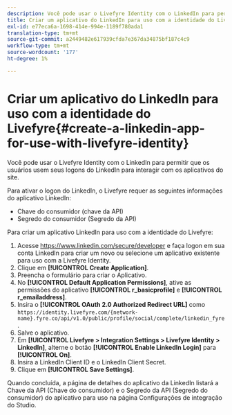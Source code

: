 ```yaml
---
description: Você pode usar o Livefyre Identity com o LinkedIn para permitir que os usuários usem seus logons do LinkedIn para interagir com os aplicativos do site.
title: Criar um aplicativo do LinkedIn para uso com a identidade do Livefyre
exl-id: e77eca6a-1698-414e-994e-1189f780ada1
translation-type: tm+mt
source-git-commit: a2449482e617939cfda7e367da34875bf187c4c9
workflow-type: tm+mt
source-wordcount: '177'
ht-degree: 1%

---
```


# Criar um aplicativo do LinkedIn para uso com a identidade do Livefyre{#create-a-linkedin-app-for-use-with-livefyre-identity}

Você pode usar o Livefyre Identity com o LinkedIn para permitir que os usuários usem seus logons do LinkedIn para interagir com os aplicativos do site.

Para ativar o logon do LinkedIn, o Livefyre requer as seguintes informações do aplicativo LinkedIn:

* Chave do consumidor (chave da API)
* Segredo do consumidor (Segredo da API)

Para criar um aplicativo LinkedIn para uso com a identidade do Livefyre:

1. Acesse https://www.linkedin.com/secure/developer e faça logon em sua conta LinkedIn para criar um novo ou selecione um aplicativo existente para uso com a Livefyre Identity.
1. Clique em **[!UICONTROL Create Application]**.
1. Preencha o formulário para criar o Aplicativo.
1. No **[!UICONTROL Default Application Permissions]**, ative as permissões do aplicativo **[!UICONTROL r_basicprofile]** e **[!UICONTROL r_emailaddress]**.
1. Insira o **[!UICONTROL OAuth 2.0 Authorized Redirect URL]** como `https://identity.livefyre.com/{network-name}.fyre.co/api/v1.0/public/profile/social/complete/linkedin_fyre`.
1. Salve o aplicativo.
1. Em **[!UICONTROL Livefyre > Integration Settings > Livefyre Identity > LinkedIn]**, alterne o botão **[!UICONTROL Enable LinkedIn Login]** para **[!UICONTROL On]**.
1. Insira a LinkedIn Client ID e o LinkedIn Client Secret.
1. Clique em **[!UICONTROL Save Settings]**.

Quando concluída, a página de detalhes do aplicativo da LinkedIn listará a Chave da API (Chave do consumidor) e o Segredo da API (Segredo do consumidor) do aplicativo para uso na página Configurações de integração do Studio.
